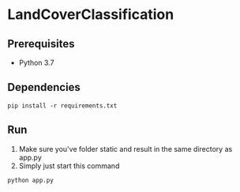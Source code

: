 # LandCoverClassification

## Prerequisites
- Python 3.7

## Dependencies
```
pip install -r requirements.txt
```

## Run
1. Make sure you've folder static and result in the same directory as app.py
2. Simply just start this command
```
python app.py
```
